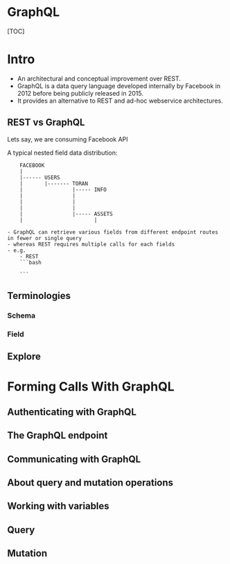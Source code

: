 <h1>GraphQL</h1>

[TOC]

# Intro
- An architectural and conceptual improvement over REST.
- GraphQL is a data query language developed internally by Facebook in 2012 before being publicly released in 2015.
- It provides an alternative to REST and ad-hoc webservice architectures.

## REST vs GraphQL
Lets say, we are consuming Facebook API

A typical nested field data distribution:
```
    FACEBOOK
    |
    |------ USERS
    |       |------- TORAN
    |                |----- INFO
    |                |       
    |                |
    |                |
    |                |----- ASSETS
    |                       |
```
    - GraphQL can retrieve various fields from different endpoint routes in fewer or single query
    - whereas REST requires multiple calls for each fields
    - e.g.
        - REST
        ```bash
        
        ```
## Terminologies
### Schema
### Field
### 

## Explore

# Forming Calls With GraphQL
## Authenticating with GraphQL
## The GraphQL endpoint
## Communicating with GraphQL
## About query and mutation operations
## Working with variables
## Query
## Mutation

